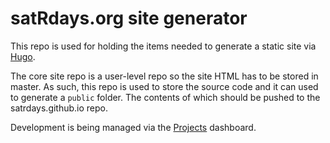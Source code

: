 # satRdays.org site generator
This repo is used for holding the items needed to generate a static site via [Hugo](http://gohugo.io/).

The core site repo is a user-level repo so the site HTML has to be stored in master. As such, this repo is used to store the source code and it can used to generate a `public` folder. The contents of which should be pushed to the satrdays.github.io repo.

Development is being managed via the [Projects](https://github.com/satRdays/satRdays-devsite/projects) dashboard.
